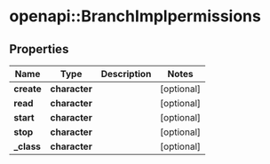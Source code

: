 # openapi::BranchImplpermissions


## Properties
Name | Type | Description | Notes
------------ | ------------- | ------------- | -------------
**create** | **character** |  | [optional] 
**read** | **character** |  | [optional] 
**start** | **character** |  | [optional] 
**stop** | **character** |  | [optional] 
**_class** | **character** |  | [optional] 


